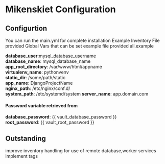 # Mikenskiet Configuration

## Configurtion



You can run the main.yml for complete installation
Example Inventory File provided 
Global Vars that can be set example file provided all.example 


**database_user**:mysql_database_username  
**database_name**: mysql_database_name  
**app_root_directory**: /var/www/html/appname  
**virtualenv_name**: pythonvenv  
**static_dir**:  /some/path/static  
**app_name**: DjangoProjectName  
**nginx_path**: /etc/nginx/conf.d/  
**system_path**: /etc/systemd/system
**server_name**: app.domain.com

#### Password variable retrieved from 
**database_password**: {{ vault_database_password }}  
**root_password**: {{ vault_root_password }}  



## Outstanding
improve inventory handling for use of remote database,worker services 
implement tags
